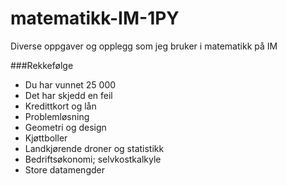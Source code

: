 # matematikk-IM-1PY
Diverse oppgaver og opplegg som jeg bruker i matematikk på IM

###Rekkefølge
- Du har vunnet 25 000
- Det har skjedd en feil
- Kredittkort og lån
- Problemløsning
- Geometri og design
- Kjøttboller
- Landkjørende droner og statistikk
- Bedriftsøkonomi; selvkostkalkyle
- Store datamengder


